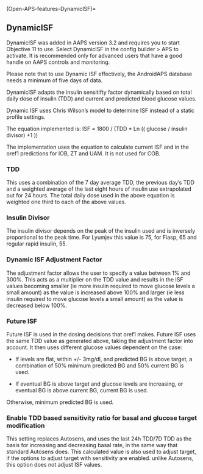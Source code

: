 (Open-APS-features-DynamicISF)=
## DynamicISF
DynamicISF was added in AAPS version 3.2 and requires you to start Objective 11 to use. Select DynamicISF in the config builder > APS to activate. It is recommended only for advanced users that have a good handle on AAPS controls and monitoring.

Please note that to use Dynamic ISF effectively, the AndroidAPS database needs a minimum of five days of data.

DynamicISF adapts the insulin sensitifty factor dynamically based on total daily dose of insulin (TDD) and current and predicted blood glucose values.

Dynamic ISF uses Chris Wilson’s model to determine ISF instead of a static profile settings.

The equation implemented is: ISF = 1800 / (TDD * Ln (( glucose / insulin divisor) +1 ))

The implementation uses the equation to calculate current ISF and in the oref1 predictions for IOB, ZT and UAM. It is not used for COB.

### TDD
This uses a combination of the 7 day average TDD, the previous day’s TDD and a weighted average of the last eight hours of insulin use extrapolated out for 24 hours. The total daily dose used in the above equation is weighted one third to each of the above values.

### Insulin Divisor
The insulin divisor depends on the peak of the insulin used and is inversely proportional to the peak time. For Lyumjev this value is 75, for Fiasp, 65 and regular rapid insulin, 55.

### Dynamic ISF Adjustment Factor
The adjustment factor allows the user to specify a value between 1% and 300%. This acts as a multiplier on the TDD value and results in the ISF values becoming smaller (ie more insulin required to move glucose levels a small amount) as the value is increased above 100% and larger (ie less insulin required to move glucose levels a small amount) as the value is decreased below 100%.

### Future ISF

Future ISF is used in the dosing decisions that oref1 makes. Future ISF uses the same TDD value as generated above, taking the adjustment factor into account. It then uses different glucose values dependent on the case:

* If levels are flat, within +/- 3mg/dl, and predicted BG is above target, a combination of 50% minimum predicted BG and 50% current BG is used.

* If eventual BG is above target and glucose levels are increasing, or eventual BG is above current BG, current BG is used.

Otherwise, minimum predicted BG is used.

### Enable TDD based sensitivity ratio for basal and glucose target modification

This setting replaces Autosens, and uses the last 24h TDD/7D TDD as the basis for increasing and decreasing basal rate, in the same way that standard Autosens does. This calculated value is also used to adjust target, if the options to adjust target with sensitivity are enabled. unlike Autosens, this option does not adjust ISF values. 
